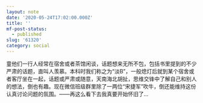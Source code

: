 ```yaml
---
layout: note
date: '2020-05-24T17:02:00.000Z'
title: ''
mf-post-status:
  - published
slug: '61320'
category: social
---
```

童他们一行人经常在宿舍或者茶馆闲谈，话题想来无所不包，包括书里提到的不少严肃的话题，直叫人羡慕。本科时我们称之为“淡B”，一般熄灯后就到某个宿舍或者客厅坐在一起，话题或严肃或随意，天南海北胡扯，思维交锋中了解自己和别人的想法，倒也有趣。现在微信班级群里除了一两位“宋捷军”吹牛，倒还能维持这份认真讨论问题的氛围。——再这么看下去我真要开始怀旧了…

